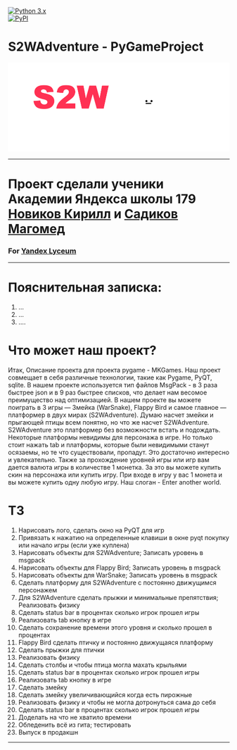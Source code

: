 <a target="_blank" rel="noopener noreferrer" href="https://camo.githubusercontent.com/ef3892af739fbe7080947664c6e20d9fbf160facc87e77b6f43267d6be840cba/68747470733a2f2f696d672e736869656c64732e696f2f707970692f707976657273696f6e732f766b5f6170692e737667"><img src="https://camo.githubusercontent.com/ef3892af739fbe7080947664c6e20d9fbf160facc87e77b6f43267d6be840cba/68747470733a2f2f696d672e736869656c64732e696f2f707970692f707976657273696f6e732f766b5f6170692e737667" alt="Python 3.x" style="max-width: 100%;"></a><br>
<a href="#"><img src="https://camo.githubusercontent.com/38f5db5524ba43e7262dfbca1f7d3631ba127fb1596785dfd707d5fc671821c9/687474703a2f2f466f7254686542616467652e636f6d2f696d616765732f6261646765732f6d6164652d776974682d707974686f6e2e737667" alt="PyPI" data-canonical-src="http://ForTheBadge.com/images/badges/made-with-python.svg" style="max-width: 100%;"></a>
<h1>S2WAdventure - PyGameProject</h1>
<p><img src="images/readme_logo.png" alt="Пример"></p>

---
# Проект сделали ученики Академии Яндекса школы 179 [Новиков Кирилл](https://github.com/knQzx) и [Садиков Магомед](https://github.com/Magprone)
### For [Yandex Lyceum](https://yandexlyceum.ru)

---
# Пояснительная записка:
1. ...
2. ...
3. ....
# Что может наш проект?
Итак, Описание проекта для проекта pygame - MKGames. Наш проект совмещает в себя различные технологии,
такие как Pygame, PyQT, sqlite. В нашем проекте используется тип файлов MsgPack -
в 3 раза быстрее json и в 9 раз быстрее списков, что делает нам весомое преимущество
над оптимизацией. В нашем проекте вы можете поиграть в 3 игры — Змейка (WarSnake), Flappy Bird и самое главное —
платформер в двух мирах (S2WAdventure). Думаю насчет змейки и прыгающей птицы всем понятно, но что же насчет S2WAdventure.
S2WAdventure это платформер без возможности встать и подождать. Некоторые платформы невидимы для персонажа в игре.
Но только стоит нажать tab и платформы, которые были невидимыми станут осязаемы, но те что существовали, пропадут. Это
достаточно интересно и увлекательно. Также за прохождение уровней игры или игр вам дается валюта игры в количестве 1 монетка.
За это вы можете купить скин на персонажа или купить игру. При входе в игру у вас 1 монета и вы можете купить одну любую игру.
Наш слоган - Enter another world.
# ТЗ
1) Нарисовать лого, сделать окно на PyQT для игр
2) Привязать к нажатию на определенные клавиши в окне pyqt покупку или начало игры (если уже куплена)
3) Нарисовать объекты для S2WAdventure; Записать уровень в msgpack
4) Нарисовать объекты для Flappy Bird; Записать уровень в msgpack
5) Нарисовать объекты для WarSnake; Записать уровень в msgpack
6) Сделать платформу для S2WAdventure с постоянно движущимся персонажем
7) Для S2WAdventure сделать прыжки и минимальные препятствия; Реализовать физику
8) Сделать status bar в процентах сколько игрок прошел игры
9) Реализовать tab кнопку в игре
10) Сделать сохранение времени этого уровня и сколько прошел в процентах
11) Flappy Bird сделать птичку и постоянно движущаяся платформу
12) Сделать прыжки для птички
13) Реализовать физику
14) Сделать столбы и чтобы птица могла махать крыльями
15) Сделать status bar в процентах сколько игрок прошел игры
16) Реализовать tab кнопку в игре
17) Сделать змейку
18) Сделать змейку увеличивающийся когда есть пирожные
19) Реализовать физику и чтобы не могла дотронуться сама до себя
20) Сделать status bar в процентах сколько игрок прошел игры
21) Доделать на что не хватило времени
22) Обледенить всё из гита; тестировать
23) Выпуск в продакшн
---
